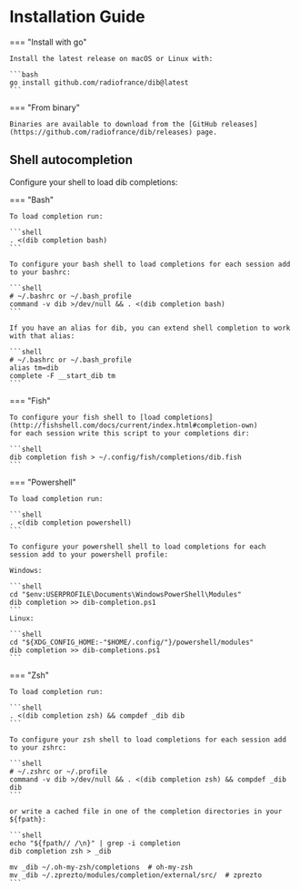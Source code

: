 Installation Guide
==================

=== "Install with go"

    Install the latest release on macOS or Linux with:

    ```bash
    go install github.com/radiofrance/dib@latest
    ```

=== "From binary"

    Binaries are available to download from the [GitHub releases](https://github.com/radiofrance/dib/releases) page.

## Shell autocompletion

Configure your shell to load dib completions:

=== "Bash"

    To load completion run:
    
    ```shell
    . <(dib completion bash)
    ```

    To configure your bash shell to load completions for each session add to your bashrc:

    ```shell
    # ~/.bashrc or ~/.bash_profile
    command -v dib >/dev/null && . <(dib completion bash)
    ```

    If you have an alias for dib, you can extend shell completion to work with that alias:

    ```shell
    # ~/.bashrc or ~/.bash_profile
    alias tm=dib
    complete -F __start_dib tm
    ```

=== "Fish"

    To configure your fish shell to [load completions](http://fishshell.com/docs/current/index.html#completion-own)
    for each session write this script to your completions dir:
    
    ```shell
    dib completion fish > ~/.config/fish/completions/dib.fish
    ```

=== "Powershell"

    To load completion run:

    ```shell
    . <(dib completion powershell)
    ```

    To configure your powershell shell to load completions for each session add to your powershell profile:
    
    Windows:

    ```shell
    cd "$env:USERPROFILE\Documents\WindowsPowerShell\Modules"
    dib completion >> dib-completion.ps1
    ```
    Linux:

    ```shell
    cd "${XDG_CONFIG_HOME:-"$HOME/.config/"}/powershell/modules"
    dib completion >> dib-completions.ps1
    ```

=== "Zsh"

    To load completion run:
    
    ```shell
    . <(dib completion zsh) && compdef _dib dib
    ```

    To configure your zsh shell to load completions for each session add to your zshrc:
    
    ```shell
    # ~/.zshrc or ~/.profile
    command -v dib >/dev/null && . <(dib completion zsh) && compdef _dib dib
    ```

    or write a cached file in one of the completion directories in your ${fpath}:
    
    ```shell
    echo "${fpath// /\n}" | grep -i completion
    dib completion zsh > _dib
    
    mv _dib ~/.oh-my-zsh/completions  # oh-my-zsh
    mv _dib ~/.zprezto/modules/completion/external/src/  # zprezto
    ```
